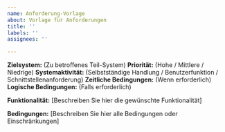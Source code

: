 ```yaml
---
name: Anforderung-Vorlage
about: Vorlage für Anforderungen
title: ''
labels: ''
assignees: ''

---
```


**Zielsystem:** (Zu betroffenes Teil-System)
**Priorität:** (Hohe / Mittlere / Niedrige)
**Systemaktivität:** (Selbstständige Handlung / Benutzerfunktion / Schnittstellenanforderung)
**Zeitliche Bedingungen:** (Wenn erforderlich)
**Logische Bedingungen:** (Falls erforderlich)

**Funktionalität:**
[Beschreiben Sie hier die gewünschte Funktionalität]

**Bedingungen:**
[Beschreiben Sie hier alle Bedingungen oder Einschränkungen]
